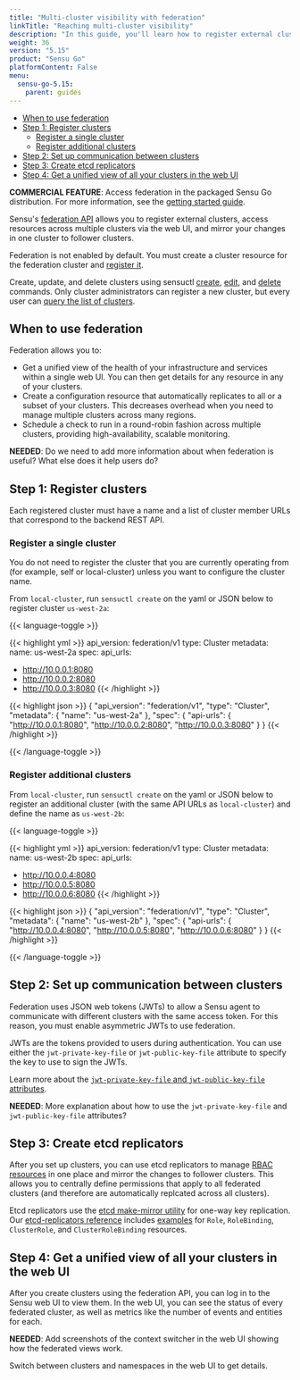 ```yaml
---
title: "Multi-cluster visibility with federation"
linkTitle: "Reaching multi-cluster visibility"
description: "In this guide, you'll learn how to register external clusters using the federation API and access resources across multiple clusters."
weight: 36
version: "5.15"
product: "Sensu Go"
platformContent: False
menu: 
  sensu-go-5.15:
    parent: guides
---
```



- [When to use federation](#when-to-use-federation)
- [Step 1: Register clusters](#step-1-register-clusters)
  - [Register a single cluster](#register-a-single-cluster)
  - [Register additional clusters](#register-additional-clusters)
- [Step 2: Set up communication between clusters](#step-2-set-up-communication-between-clusters)
- [Step 3: Create etcd replicators](#step-3-create-etcd-replicators)
- [Step 4: Get a unified view of all your clusters in the web UI](#step-4-get-a-unified-view-of-all-your-clusters-in-the-web-ui)

**COMMERCIAL FEATURE**: Access federation in the packaged Sensu Go distribution. For more information, see the [getting started guide][8].

Sensu's [federation API][1] allows you to register external clusters, access resources across multiple clusters via the web UI, and mirror your changes in one cluster to follower clusters.

Federation is not enabled by default. You must create a cluster resource for the federation cluster and [register it](#register-a-single-cluster).

Create, update, and delete clusters using sensuctl [create][5], [edit][6], and [delete][7] commands. Only cluster administrators can register a new cluster, but every user can [query the list of clusters][11].

## When to use federation

Federation allows you to:

- Get a unified view of the health of your infrastructure and services within a single web UI. You can then get details for any resource in any of your clusters.
- Create a configuration resource that automatically replicates to all or a subset of your clusters. This decreases overhead when you need to manage multiple clusters across many regions.
- Schedule a check to run in a round-robin fashion across multiple clusters, providing high-availability, scalable monitoring.

**NEEDED**: Do we need to add more information about when federation is useful? What else does it help users do?

## Step 1: Register clusters

Each registered cluster must have a name and a list of cluster member URLs that correspond to the backend REST API.

### Register a single cluster

You do not need to register the cluster that you are currently operating from (for example, self or local-cluster) unless you want to configure the cluster name.

From `local-cluster`, run `sensuctl create` on the yaml or JSON below to register cluster `us-west-2a`:

{{< language-toggle >}}

{{< highlight yml >}}
api_version: federation/v1
type: Cluster
metadata:
  name: us-west-2a
spec:
  api_urls:
  - http://10.0.0.1:8080
  - http://10.0.0.2:8080
  - http://10.0.0.3:8080
{{< /highlight >}}

{{< highlight json >}}
{
  "api_version": "federation/v1",
  "type": "Cluster",
  "metadata": {
    "name": "us-west-2a"
  },
  "spec": {
    "api-urls": {
      "http://10.0.0.1:8080",
      "http://10.0.0.2:8080",
      "http://10.0.0.3:8080"
  }
}
{{< /highlight >}}

{{< /language-toggle >}}

### Register additional clusters

From `local-cluster`, run `sensuctl create` on the yaml or JSON below to register an additional cluster (with the same API URLs as `local-cluster`) and define the name as `us-west-2b`:

{{< language-toggle >}}

{{< highlight yml >}}
api_version: federation/v1
type: Cluster
metadata:
  name: us-west-2b
spec:
  api_urls:
  - http://10.0.0.4:8080
  - http://10.0.0.5:8080
  - http://10.0.0.6:8080
{{< /highlight >}}

{{< highlight json >}}
{
  "api_version": "federation/v1",
  "type": "Cluster",
  "metadata": {
    "name": "us-west-2b"
  },
  "spec": {
    "api-urls": {
      "http://10.0.0.4:8080",
      "http://10.0.0.5:8080",
      "http://10.0.0.6:8080"
  }
}
{{< /highlight >}}

{{< /language-toggle >}}

## Step 2: Set up communication between clusters

Federation uses JSON web tokens (JWTs) to allow a Sensu agent to communicate with different clusters with the same access token. For this reason, you must enable asymmetric JWTs to use federation.

JWTs are the tokens provided to users during authentication. You can use either the `jwt-private-key-file` or `jwt-public-key-file` attribute to specify the key to use to sign the JWTs.

Learn more about the [`jwt-private-key-file` and `jwt-public-key-file` attributes][4].

**NEEDED**: More explanation about how to use the `jwt-private-key-file` and `jwt-public-key-file` attributes?

## Step 3: Create etcd replicators

After you set up clusters, you can use etcd replicators to manage [RBAC resources][10] in one place and mirror the changes to follower clusters. This allows you to centrally define permissions that apply to all federated clusters (and therefore are automatically replcated across all clusters).

Etcd replicators use the [etcd make-mirror utility][12] for one-way key replication. Our [etcd-replicators reference][2] includes [examples][9] for `Role`, `RoleBinding`, `ClusterRole`, and `ClusterRoleBinding` resources.

## Step 4: Get a unified view of all your clusters in the web UI

After you create clusters using the federation API, you can log in to the Sensu web UI to view them. In the web UI, you can see the status of every federated cluster, as well as metrics like the number of events and entities for each. 

**NEEDED**: Add screenshots of the context switcher in the web UI showing how the federated views work.

Switch between clusters and namespaces in the web UI to get details.


[1]: ../../api/federation/#the-clusters-endpoint
[2]: ../../reference/etcdreplicators
[3]: ../use-apikey-feature
[4]: ../../reference/backend#jwt-attributes
[5]: ../../sensuctl/reference#creating-resources
[6]: ../../sensuctl/reference#updating-resources
[7]: ../../sensuctl/reference#deleting-resources
[8]: ../../getting-started/enterprise
[9]: ../../reference/etcdreplicators#example-etcd-replicators-resources
[10]: ../..reference/rbac
[11]: ../../api/federation#clusters-get
[12]: https://github.com/etcd-io/etcd/blob/master/etcdctl/README.md#make-mirror-options-destination
